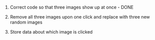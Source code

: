 1) Correct code so that three images show up at once - DONE

2) Remove all three images upon one click and replace with three new random images

3) Store data about which image is clicked